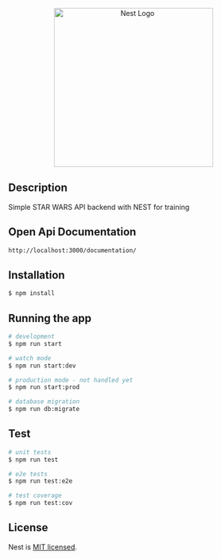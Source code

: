 <p align="center">
  <a href="http://nestjs.com/" target="blank"><img src="https://nestjs.com/img/logo_text.svg" width="320" alt="Nest Logo" /></a>
</p>

[circleci-image]: https://img.shields.io/circleci/build/github/nestjs/nest/master?token=abc123def456
[circleci-url]: https://circleci.com/gh/nestjs/nest


## Description

Simple STAR WARS API backend with NEST for training

## Open Api Documentation

```bash
http://localhost:3000/documentation/
```

## Installation

```bash
$ npm install
```

## Running the app

```bash
# development
$ npm run start

# watch mode
$ npm run start:dev

# production mode - not handled yet
$ npm run start:prod

# database migration
$ npm run db:migrate
```

## Test

```bash
# unit tests
$ npm run test

# e2e tests
$ npm run test:e2e

# test coverage
$ npm run test:cov
```


## License

Nest is [MIT licensed](LICENSE).
